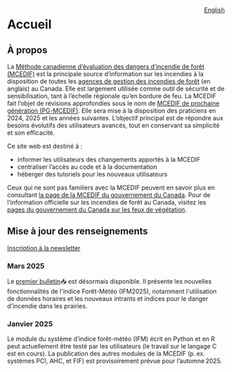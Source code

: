 <a href="https://cffdrs.github.io/website_en/home/" target="_self" style="float: right;"> English </a>

# Accueil

## À propos

La [Méthode canadienne d’évaluation des dangers d’incendie de forêt (MCEDIF)](https://ressources-naturelles.canada.ca/forets-foresterie/feux-vegetation/methode-canadienne-evaluation-dangers-incendie-foret) est la principale source d’information sur les incendies à la disposition de toutes les [agences de gestion des incendies de forêt](https://ciffc.ca/mobilization-stats/member-agencies) (en anglais) au Canada. Elle est largement utilisée comme outil de sécurité et de sensibilisation, tant à l’échelle régionale qu’en bordure de feu. La MCEDIF fait l’objet de révisions approfondies sous le nom de [MCEDIF de prochaine génération (PG-MCEDIF)](https://ostrnrcan-dostrncan.canada.ca/handle/1845/245411). Elle sera mise à la disposition des praticiens en 2024, 2025 et les années suivantes. L’objectif principal est de répondre aux besoins évolutifs des utilisateurs avancés, tout en conservant sa simplicité et son efficacité.

Ce site web est destiné à :

- informer les utilisateurs des changements apportés à la MCEDIF 
- centraliser l’accès au code et à la documentation
- héberger des tutoriels pour les nouveaux utilisateurs

Ceux qui ne sont pas familiers avec la MCEDIF peuvent en savoir plus en consultant [la page de la MCEDIF du gouvernement du Canada](https://ressources-naturelles.canada.ca/forets-foresterie/feux-vegetation/methode-canadienne-evaluation-dangers-incendie-foret). Pour de l’information officielle sur les incendies de forêt au Canada, visitez les [pages du gouvernement du Canada sur les feux de végétation](https://ressources-naturelles.canada.ca/forets-foresterie/feux-vegetation).


## Mise à jour des renseignements
<a href="../contacter/#inscription-a-la-newsletter" target="_self">Inscription à la newsletter</a>

### Mars 2025
Le [premier bulletin](../documents/Newsletter1_FR_FWI2025_final.pdf)📥 est désormais disponible. Il présente les nouvelles fonctionnalités de l'indice Forêt-Météo (IFM2025), notamment l'utilisation de données horaires et les nouveaux intrants et indices pour le danger d'incendie dans les prairies.

### Janvier 2025
Le module du système d’indice forêt-météo (IFM) écrit en Python et en R peut actuellement être testé par les utilisateurs (le travail sur le langage C est en cours). La publication des autres modules de la MCEDIF (p. ex. systèmes PCI, AHC, et FIF) est provisoirement prévue pour l’automne 2025. 